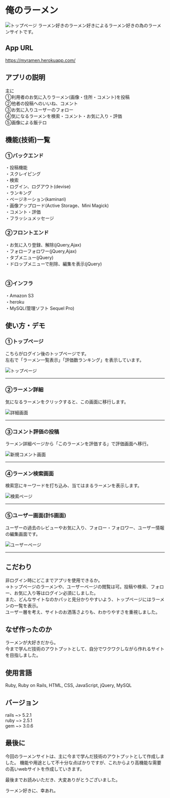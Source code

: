 # 俺のラーメン
![トップページ](https://user-images.githubusercontent.com/58875067/75131910-4d8ae000-5718-11ea-8532-30b2b7a2ffa2.png)
ラーメン好きのラーメン好きによるラーメン好きの為のラーメンサイトです。

## App URL
https://myramen.herokuapp.com/

## アプリの説明
主に<br>
①利用者のお気に入りラーメン(画像・住所・コメント)を投稿<br>
②他者の投稿へのいいね、コメント<br>
③お気に入りユーザーのフォロー<br>
④気になるラーメンを検索・コメント・お気に入り・評価<br>
⑤画像による飯テロ

## 機能(技術)一覧
### ①バックエンド
・投稿機能<br>
・スクレイピング<br>
・検索<br>
・ログイン、ログアウト(devise)<br>
・ランキング<br>
・ページネーション(kaminari)<br>
・画像アップロード(Active Storage、Mini Magick)<br>
・コメント・評価<br>
・フラッシュメッセージ<br>
### ②フロントエンド
・お気に入り登録、解除(jQuery,Ajax)<br>
・フォローフォロワー(jQuery,Ajax)<br>
・タブメニュー(jQuery)<br>
・ドロップメニューで削除、編集を表示(jQuery)<br><br>

### ③インフラ
・Amazon S3  
・heroku  
・MySQL(管理ソフト Sequel Pro)  

## 使い方・デモ
### ①トップページ
こちらがログイン後のトップページです。  
左右で「ラーメン一覧表示」「評価数ランキング」を表示しています。

![トップページ](https://user-images.githubusercontent.com/58875067/75131910-4d8ae000-5718-11ea-8532-30b2b7a2ffa2.png)
- - -  
### ②ラーメン詳細
気になるラーメンをクリックすると、この画面に移行します。

![詳細画面](https://user-images.githubusercontent.com/58875067/75137124-16252f00-572a-11ea-9be1-6e74a11a6d30.png)
- - -  
### ③コメント評価の投稿
ラーメン詳細ページから「このラーメンを評価する」で評価画面へ移行。

![新規コメント画面](https://user-images.githubusercontent.com/58875067/75137033-cf373980-5729-11ea-93f7-07b7cadbc15b.png)
- - -  
### ④ラーメン検索画面
検索窓にキーワードを打ち込み、当てはまるラーメンを表示します。

![検索ページ](https://user-images.githubusercontent.com/58875067/75137342-b3806300-572a-11ea-8430-37789552864e.png)
- - -  
### ⑤ユーザー画面(計5画面)
ユーザーの過去のレビューやお気に入り、フォロー・フォロワー、ユーザー情報の編集画面です。

![ユーザーページ](https://user-images.githubusercontent.com/58875067/75136715-de69b780-5728-11ea-9345-e13bd74a60c7.png)
- - -  
## こだわり
非ログイン時にどこまでアプリを使用できるか。  
→トップページのラーメンや、ユーザーページの閲覧は可。投稿や検索、フォロー、お気に入り等はログイン必須にしました。  
また、どんなサイトなのかパッと見分かりやすいよう、トップページにはラーメンの一覧を表示。  
ユーザー層を考え、サイトのお洒落さよりも、わかりやすさを重視しました。

## なぜ作ったのか
ラーメンが大好きだから。  
今まで学んだ技術のアウトプットとして、自分でワクワクしながら作れるサイトを目指しました。

## 使用言語
Ruby, Ruby on Rails, HTML, CSS, JavaScript, jQuery, MySQL  


## バージョン
rails ~> 5.2.1  
ruby ~> 2.5.1  
gem ~> 3.0.6  


## 最後に
今回のラーメンサイトは、主に今まで学んだ技術のアウトプットとして作成しました。
機能や用途として不十分な点ばかりですが、これからより高機能な需要の高いwebサイトを作成していきます。

最後までお読みいただき、大変ありがとうございました。


ラーメン好きに、幸あれ。
